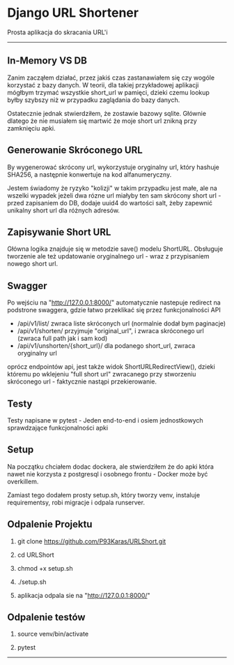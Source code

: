 # Django URL Shortener

Prosta aplikacja do skracania URL'i

---

## In-Memory VS DB

Zanim zacząłem działać, przez jakiś czas zastanawiałem się czy wogóle korzystać z bazy danych. W teorii, dla takiej przykładowej aplikacji mógłbym trzymać wszystkie short_url w pamięci, dzieki czemu lookup byłby szybszy niż w przypadku zaglądania do bazy danych.

Ostatecznie jednak stwierdziłem, że zostawie bazowy sqlite. Głównie dlatego że nie musiałem się martwić że moje short url znikną przy zamknięciu apki.

## Generowanie Skróconego URL

By wygenerować skrócony url, wykorzystuje oryginalny url, który hashuje SHA256, a następnie konwertuje na kod alfanumeryczny.

Jestem świadomy że ryzyko "kolizji" w takim przypadku jest małe, ale na wszelki wypadek jeżeli dwa rózne url miałyby ten sam skrócony short url - przed zapisaniem do DB, dodaje uuid4 do wartości salt, żeby zapewnić unikalny short url dla różnych adresów.

## Zapisywanie Short URL

Główna logika znajduje się w metodzie save() modelu ShortURL. Obsługuje tworzenie ale też updatowanie oryginalnego url - wraz z przypisaniem nowego short url.

## Swagger

Po wejściu na "http://127.0.0.1:8000/" automatycznie nastepuje redirect na podstrone swaggera, gdzie łatwo przeklikać się przez funkcjonalności API

- /api/v1/list/ zwraca liste skróconych url (normalnie dodał bym paginacje)
- /api/v1/shorten/ przyjmuje "original_url", i zwraca skróconego url (zwraca full path jak i sam kod)
- /api/v1/unshorten/{short_url}/ dla podanego short_url, zwraca oryginalny url

oprócz endpointów api, jest także widok ShortURLRedirectView(), dzieki któremu po wklejeniu "full short url" zwracanego przy stworzeniu skróconego url - faktycznie nastąpi przekierowanie.

## Testy

Testy napisane w pytest - Jeden end-to-end i osiem jednostkowych sprawdzające funkcjonalności apki

## Setup

Na początku chciałem dodac dockera, ale stwierdziłem że do apki która nawet nie korzysta z postgresql i osobnego frontu - Docker może być overkillem.

Zamiast tego dodałem prosty setup.sh, który tworzy venv, instaluje requirementsy, robi migracje i odpala runserver.

## Odpalenie Projektu

1. git clone https://github.com/P93Karas/URLShort.git

2. cd URLShort

3. chmod +x setup.sh

4. ./setup.sh

5. aplikacja odpala sie na "http://127.0.0.1:8000/"

## Odpalenie testów

1. source venv/bin/activate

2. pytest

---
